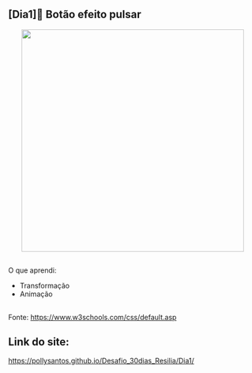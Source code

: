 ## [Dia1]🔘 Botão efeito pulsar

<div align="center">
  <img height="450em" src="https://user-images.githubusercontent.com/99842806/160926723-9a759e7e-bfb9-4b84-8a59-f9b85e3ff8e2.gif"/>
</div>

##

O que aprendi:

- Transformação
- Animação

##

Fonte:
https://www.w3schools.com/css/default.asp

## Link do site:
https://pollysantos.github.io/Desafio_30dias_Resilia/Dia1/


